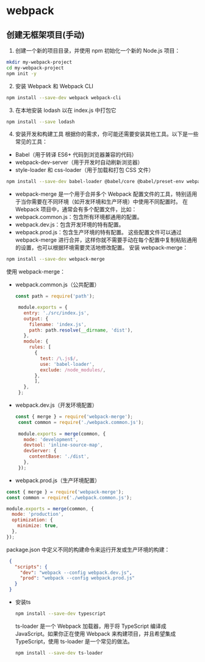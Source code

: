 # webpack

## 创建无框架项目(手动)

1. 创建一个新的项目目录，并使用 npm 初始化一个新的 Node.js 项目：
   
```bash
mkdir my-webpack-project
cd my-webpack-project
npm init -y
```

2. 安装 Webpack 和 Webpack CLI

```bash
npm install --save-dev webpack webpack-cli
```

3. 在本地安装 lodash 以在 index.js 中打包它

```bash
npm install --save lodash
```

4. 安装开发和构建工具
根据你的需求，你可能还需要安装其他工具。以下是一些常见的工具：
- Babel（用于转译 ES6+ 代码到浏览器兼容的代码）
- webpack-dev-server（用于开发时自动刷新浏览器）
- style-loader 和 css-loader（用于加载和打包 CSS 文件）

```bash
npm install --save-dev babel-loader @babel/core @babel/preset-env webpack-dev-server style-loader css-loader
```

- webpack-merge 是一个用于合并多个 Webpack 配置文件的工具，特别适用于当你需要在不同环境（如开发环境和生产环境）中使用不同配置时。
在 Webpack 项目中，通常会有多个配置文件，比如：
 - webpack.common.js：包含所有环境都通用的配置。
 - webpack.dev.js：包含开发环境的特有配置。
 - webpack.prod.js：包含生产环境的特有配置。
这些配置文件可以通过 webpack-merge 进行合并，这样你就不需要手动在每个配置中复制粘贴通用的设置，也可以根据环境需要灵活地修改配置。
安装 webpack-merge：

```bash
npm install --save-dev webpack-merge
```

使用 webpack-merge：
 - webpack.common.js（公共配置）
   ```js
   const path = require('path');

    module.exports = {
      entry: './src/index.js',
      output: {
        filename: 'index.js',
        path: path.resolve(__dirname, 'dist'),
      },
      module: {
        rules: [
          {
            test: /\.js$/,
            use: 'babel-loader',
            exclude: /node_modules/,
          },
          ],
      },
    };
   ```
 - webpack.dev.js（开发环境配置）
   ```js
   const { merge } = require('webpack-merge');
    const common = require('./webpack.common.js');
    
    module.exports = merge(common, {
      mode: 'development',
      devtool: 'inline-source-map',
      devServer: {
        contentBase: './dist',
      },
    });
   ```
 - webpack.prod.js（生产环境配置）
  ```js
  const { merge } = require('webpack-merge');
  const common = require('./webpack.common.js');
  
  module.exports = merge(common, {
    mode: 'production',
    optimization: {
      minimize: true,
    },
  });
  ```
 package.json 中定义不同的构建命令来运行开发或生产环境的构建：
 ```json
  {
    "scripts": {
      "dev": "webpack --config webpack.dev.js",
      "prod": "webpack --config webpack.prod.js"
    }
  }
 ```
- 安装ts
  ```bash
  npm install --save-dev typescript
  ```
  ts-loader 是一个 Webpack 加载器，用于将 TypeScript 编译成 JavaScript。如果你正在使用 Webpack 来构建项目，并且希望集成 TypeScript，使用 ts-loader 是一个常见的做法。
  ```bash
  npm install --save-dev ts-loader
  ```

